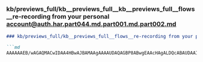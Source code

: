 ### kb/previews_full/kb__previews_full__kb__previews_full__flows__re-recording from your personal account@auth.har.part044.md.part001.md.part002.md

```md
### kb/previews_full/kb__previews_full__flows__re-recording from your personal account@auth.har.part044.md.part001.md (part 002)

```md
AAAAAAEB/wAGAQMACwIDAA4HBwAJBAMAAgAAAAUDAQAGBP8ABwgEAAcHAgALDQcABAUDAAIEAQAAAP8AAAD/AAAAAAD7+/0A+vj8APX1+Q
```

```

```
